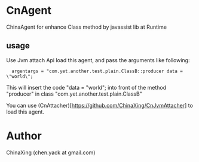 CnAgent
=======

ChinaAgent for enhance Class method by javassist lib at Runtime


usage
-----

Use Jvm attach Api load this agent, and pass the arguments like following:

```
  argentargs = "com.yet.another.test.plain.ClassB::producer data = \"world\";
```
This will insert the code "data = "world"; into front of the method "producer" in class "com.yet.another.test.plain.ClassB"

You can use (CnAttacher)[https://github.com/ChinaXing/CnJvmAttacher] to load this agent.


Author
======

ChinaXing (chen.yack at gmail.com)

